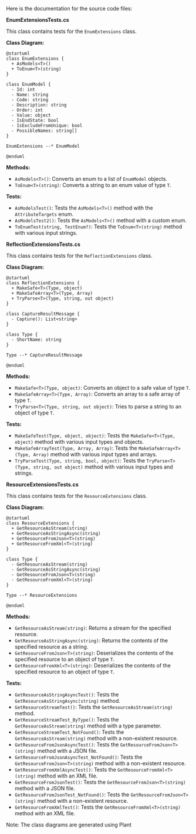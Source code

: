 Here is the documentation for the source code files:

**EnumExtensionsTests.cs**

This class contains tests for the `EnumExtensions` class.

**Class Diagram:**

```plantuml
@startuml
class EnumExtensions {
  + AsModels<T>()
  + ToEnum<T>(string)
}

class EnumModel {
  - Id: int
  - Name: string
  - Code: string
  - Description: string
  - Order: int
  - Value: object
  - IsEndState: bool
  - IsExcludeFromUnique: bool
  - PossibleNames: string[]
}

EnumExtensions --* EnumModel

@enduml
```

**Methods:**

* `AsModels<T>()`: Converts an enum to a list of `EnumModel` objects.
* `ToEnum<T>(string)`: Converts a string to an enum value of type `T`.

**Tests:**

* `AsModelsTest()`: Tests the `AsModels<T>()` method with the `AttributeTargets` enum.
* `AsModelsTest2()`: Tests the `AsModels<T>()` method with a custom enum.
* `ToEnumTest(string, TestEnum?)`: Tests the `ToEnum<T>(string)` method with various input strings.

**ReflectionExtensionsTests.cs**

This class contains tests for the `ReflectionExtensions` class.

**Class Diagram:**

```plantuml
@startuml
class ReflectionExtensions {
  + MakeSafe<T>(Type, object)
  + MakeSafeArray<T>(Type, Array)
  + TryParse<T>(Type, string, out object)
}

class CaptureResultMessage {
  - Capture(): List<string>
}

class Type {
  - ShortName: string
}

Type --* CaptureResultMessage

@enduml
```

**Methods:**

* `MakeSafe<T>(Type, object)`: Converts an object to a safe value of type `T`.
* `MakeSafeArray<T>(Type, Array)`: Converts an array to a safe array of type `T`.
* `TryParse<T>(Type, string, out object)`: Tries to parse a string to an object of type `T`.

**Tests:**

* `MakeSafeTest(Type, object, object)`: Tests the `MakeSafe<T>(Type, object)` method with various input types and objects.
* `MakeSafeArrayTest(Type, Array, Array)`: Tests the `MakeSafeArray<T>(Type, Array)` method with various input types and arrays.
* `TryParseTest(Type, string, bool, object)`: Tests the `TryParse<T>(Type, string, out object)` method with various input types and strings.

**ResourceExtensionsTests.cs**

This class contains tests for the `ResourceExtensions` class.

**Class Diagram:**

```plantuml
@startuml
class ResourceExtensions {
  + GetResourceAsStream(string)
  + GetResourceAsStringAsync(string)
  + GetResourceFromJson<T>(string)
  + GetResourceFromXml<T>(string)
}

class Type {
  - GetResourceAsStream(string)
  - GetResourceAsStringAsync(string)
  - GetResourceFromJson<T>(string)
  - GetResourceFromXml<T>(string)
}

Type --* ResourceExtensions

@enduml
```

**Methods:**

* `GetResourceAsStream(string)`: Returns a stream for the specified resource.
* `GetResourceAsStringAsync(string)`: Returns the contents of the specified resource as a string.
* `GetResourceFromJson<T>(string)`: Deserializes the contents of the specified resource to an object of type `T`.
* `GetResourceFromXml<T>(string)`: Deserializes the contents of the specified resource to an object of type `T`.

**Tests:**

* `GetResourceAsStringAsyncTest()`: Tests the `GetResourceAsStringAsync(string)` method.
* `GetResourceStreamTest()`: Tests the `GetResourceAsStream(string)` method.
* `GetResourceStreamTest_ByType()`: Tests the `GetResourceAsStream(string)` method with a type parameter.
* `GetResourceStreamTest_NotFound()`: Tests the `GetResourceAsStream(string)` method with a non-existent resource.
* `GetResourceFromJsonAsyncTest()`: Tests the `GetResourceFromJson<T>(string)` method with a JSON file.
* `GetResourceFromJsonAsyncTest_NotFound()`: Tests the `GetResourceFromJson<T>(string)` method with a non-existent resource.
* `GetResourceFromXmlAsyncTest()`: Tests the `GetResourceFromXml<T>(string)` method with an XML file.
* `GetResourceFromJsonTest()`: Tests the `GetResourceFromJson<T>(string)` method with a JSON file.
* `GetResourceFromJsonTest_NotFound()`: Tests the `GetResourceFromJson<T>(string)` method with a non-existent resource.
* `GetResourceFromXmlTest()`: Tests the `GetResourceFromXml<T>(string)` method with an XML file.

Note: The class diagrams are generated using Plant
